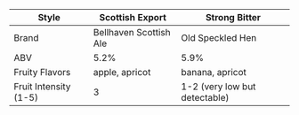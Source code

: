 Style | Scottish Export | Strong Bitter
--|--|--
Brand | Bellhaven Scottish Ale | Old Speckled Hen
ABV | 5.2% | 5.9%
Fruity Flavors | apple, apricot | banana, apricot
Fruit Intensity (1-5) | 3 | 1-2 (very low but detectable)